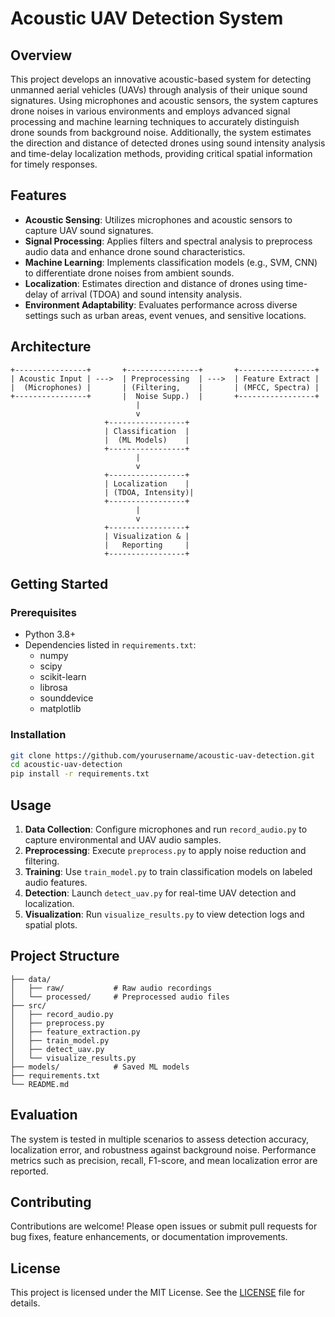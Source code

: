 # Acoustic UAV Detection System

## Overview

This project develops an innovative acoustic-based system for detecting unmanned aerial vehicles (UAVs) through analysis of their unique sound signatures. Using microphones and acoustic sensors, the system captures drone noises in various environments and employs advanced signal processing and machine learning techniques to accurately distinguish drone sounds from background noise. Additionally, the system estimates the direction and distance of detected drones using sound intensity analysis and time-delay localization methods, providing critical spatial information for timely responses.

## Features

- **Acoustic Sensing**: Utilizes microphones and acoustic sensors to capture UAV sound signatures.
- **Signal Processing**: Applies filters and spectral analysis to preprocess audio data and enhance drone sound characteristics.
- **Machine Learning**: Implements classification models (e.g., SVM, CNN) to differentiate drone noises from ambient sounds.
- **Localization**: Estimates direction and distance of drones using time-delay of arrival (TDOA) and sound intensity analysis.
- **Environment Adaptability**: Evaluates performance across diverse settings such as urban areas, event venues, and sensitive locations.

## Architecture

```
+----------------+       +----------------+       +-----------------+
| Acoustic Input | --->  | Preprocessing  | --->  | Feature Extract |
|  (Microphones) |       | (Filtering,    |       | (MFCC, Spectra) |
+----------------+       |  Noise Supp.)  |       +-----------------+
                            |
                            v
                     +-----------------+
                     | Classification  |
                     |  (ML Models)    |
                     +-----------------+
                            |
                            v
                     +-----------------+
                     | Localization    |
                     | (TDOA, Intensity)|
                     +-----------------+
                            |
                            v
                     +-----------------+
                     | Visualization & |
                     |   Reporting     |
                     +-----------------+
```

## Getting Started

### Prerequisites

- Python 3.8+
- Dependencies listed in `requirements.txt`:
  - numpy
  - scipy
  - scikit-learn
  - librosa
  - sounddevice
  - matplotlib

### Installation

```bash
git clone https://github.com/yourusername/acoustic-uav-detection.git
cd acoustic-uav-detection
pip install -r requirements.txt
```

## Usage

1. **Data Collection**: Configure microphones and run `record_audio.py` to capture environmental and UAV audio samples.
2. **Preprocessing**: Execute `preprocess.py` to apply noise reduction and filtering.
3. **Training**: Use `train_model.py` to train classification models on labeled audio features.
4. **Detection**: Launch `detect_uav.py` for real-time UAV detection and localization.
5. **Visualization**: Run `visualize_results.py` to view detection logs and spatial plots.

## Project Structure

```
├── data/
│   ├── raw/           # Raw audio recordings
│   └── processed/     # Preprocessed audio files
├── src/
│   ├── record_audio.py
│   ├── preprocess.py
│   ├── feature_extraction.py
│   ├── train_model.py
│   ├── detect_uav.py
│   └── visualize_results.py
├── models/            # Saved ML models
├── requirements.txt
└── README.md
```

## Evaluation

The system is tested in multiple scenarios to assess detection accuracy, localization error, and robustness against background noise. Performance metrics such as precision, recall, F1-score, and mean localization error are reported.

## Contributing

Contributions are welcome! Please open issues or submit pull requests for bug fixes, feature enhancements, or documentation improvements.

## License

This project is licensed under the MIT License. See the [LICENSE](LICENSE) file for details.

